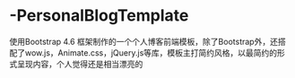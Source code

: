 # -PersonalBlogTemplate
使用Bootstrap 4.6 框架制作的一个个人博客前端模板，除了Bootstrap外，还搭配了wow.js，Animate.css，jQuery.js等库，模板主打简约风格，以最简约的形式呈现内容，个人觉得还是相当漂亮的
